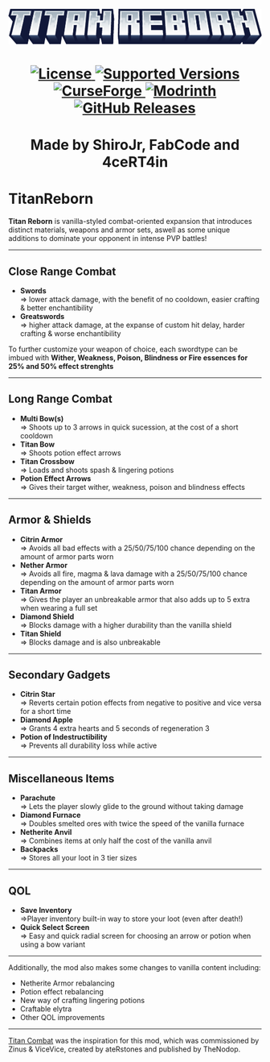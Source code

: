 <p align="center"><img src="header.png" alt="Logo" width="800"></p>

<h1 align="center">
  	<a href="https://github.com/4ceRT4in/TitanReborn/blob/master/LICENSE">
      <img src="https://img.shields.io/github/license/4ceRT4in/TitanReborn?style=for-the-badge&labelWidth=15&color=900c3f" alt="License">
    </a>
    <a href="https://github.com/4ceRT4in/TitanReborn">
      <img src="https://img.shields.io/badge/Available_for-MC_1.18.2-c70039?style=for-the-badge&labelWidth=15" alt="Supported Versions">
    </a>
    <a href="https://www.curseforge.com/minecraft/mc-mods/">
      <img src="https://img.shields.io/badge/-CurseForge-gray?style=for-the-badge&logo=curseforge&labelColor=orange" alt="CurseForge">
    </a>
    <a href="https://modrinth.com/">
      <img src="https://img.shields.io/badge/-modrinth-gray?style=for-the-badge&labelColor=green&labelWidth=15&logo=appveyor&logoColor=white" alt="Modrinth">
    </a>
    <a href="https://github.com/4ceRT4in/TitanReborn/releases">
      <img src="https://img.shields.io/github/v/release/0xJoeMama/throwing-knives?logo=github&style=for-the-badge" alt="GitHub Releases">
    </a>
</h1>

<h1 align="center">Made by ShiroJr, FabCode and 4ceRT4in<br></h1>

# TitanReborn

**Titan Reborn** is vanilla-styled combat-oriented expansion that introduces distinct materials, weapons and armor sets, aswell as some unique additions to dominate your opponent in intense PVP battles!

---
**Close Range Combat**
---
- **Swords**\
=> lower attack damage, with the benefit of no cooldown, easier crafting & better enchantibility
- **Greatswords**\
=> higher attack damage, at the expanse of custom hit delay, harder crafting & worse enchantibility

To further customize your weapon of choice, each swordtype can be imbued with **Wither, Weakness, Poison, Blindness or Fire essences for 25% and 50% effect strenghts**

---
**Long Range Combat**
---
- **Multi Bow(s)**\
=> Shoots up to 3 arrows  in quick sucession, at the cost of a short cooldown
- **Titan Bow**\
=> Shoots potion effect arrows
- **Titan Crossbow**\
=> Loads and shoots spash & lingering potions 
- **Potion Effect Arrows**\
=>  Gives their target wither, weakness, poison and blindness effects

---
**Armor & Shields**
---
- **Citrin Armor**\
=> Avoids all bad effects with a 25/50/75/100 chance depending on the amount of armor parts worn
- **Nether Armor**\
=> Avoids all fire, magma & lava damage with a 25/50/75/100 chance depending on the amount of armor parts worn
- **Titan Armor**\
=> Gives the player an unbreakable armor that also adds up to 5 extra when wearing a full set
- **Diamond Shield**\
=> Blocks damage with a higher durability than the vanilla shield
- **Titan Shield**\
=> Blocks damage and is also unbreakable

---
**Secondary Gadgets**
---
- **Citrin Star**\
=> Reverts certain potion effects from negative to positive and vice versa for a short time
- **Diamond Apple**\
=> Grants 4 extra hearts and 5 seconds of regeneration 3
- **Potion of Indestructibility**\
=> Prevents all durability loss while active

---
**Miscellaneous Items**
---
- **Parachute**\
=> Lets the player slowly glide to the ground without taking damage
- **Diamond Furnace**\
=> Doubles smelted ores with twice the speed of the vanilla furnace
- **Netherite Anvil**\
=> Combines items at only half the cost of the vanilla anvil
- **Backpacks**\
=> Stores all your loot in 3 tier sizes

---
**QOL**
---
- **Save Inventory**\
=>Player inventory built-in way to store your loot (even after death!)
- **Quick Select Screen**\
=> Easy and quick radial screen for choosing an arrow or potion when using a bow variant

---
Additionally, the mod also makes some changes to vanilla content including:
- Netherite Armor rebalancing
- Potion effect rebalancing
- New way of crafting lingering potions 
- Craftable elytra
- Other QOL improvements
---
[Titan Combat](https://www.curseforge.com/minecraft/mc-mods/titan-combat 'Titan Combat') was the inspiration for this mod, which was commissioned by Zinus & ViceVice, created by ateRstones and published by TheNodop.




